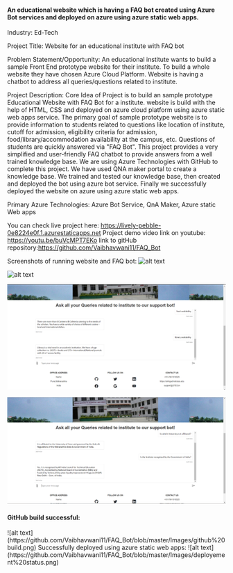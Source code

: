  <h4> An educational website which is having a FAQ bot created using Azure Bot services and deployed on azure using azure static web apps.</h4>
Industry:
Ed-Tech

Project Title:
Website for an educational institute with FAQ bot

Problem Statement/Opportunity:
 An educational institute wants to build a sample Front End prototype website for their institute. To build a whole website they have chosen Azure Cloud Platform. 
Website is having a chatbot to address all queries/questions related to institute.

Project Description:
Core Idea of Project is to build an sample prototype Educational Website with FAQ Bot for a institute. website is build with the help of HTML, CSS and deployed on azure cloud platform using azure static web apps service. The primary goal of sample prototype website is to provide information to students related to questions like location of institute, cutoff for admission, eligibility criteria for admission, food/library/accommodation availability at the campus, etc. Questions of students are quickly answered via "FAQ Bot". This project provides a very simplified and user-friendly FAQ chatbot to provide answers from a well trained knowledge base. We are using Azure Technologies with GitHub to complete this project. We have used QNA maker portal to create a knowledge base. We trained and tested our knowledge base, then created and deployed the bot using azure bot service. Finally we successfully deployed the website on azure using azure static web apps.

Primary Azure Technologies:
Azure Bot Service, QnA Maker, Azure static Web apps

You can check live project here: https://lively-pebble-0e8224e0f.1.azurestaticapps.net
Project demo video link on youtube: https://youtu.be/buVcMPT7EKo
link to gitHub repository:https://github.com/Vaibhavwani11/FAQ_Bot 

Screenshots of running website and FAQ bot:
![alt text](https://github.com/Vaibhavwani11/SupportBot/blob/master/Images/Screenshot1.png)

![alt text](https://github.com/Vaibhavwani11/SupportBot/blob/master/Images/Screenshot%202.png)

![alt text](https://github.com/Vaibhavwani11/FAQ_Bot/blob/master/src/Screenshot%20(78).png)

![alt text](https://github.com/Vaibhavwani11/FAQ_Bot/blob/master/Images/Screenshot3.png)

<h4>GitHub build successful:</h4>
![alt text](https://github.com/Vaibhavwani11/FAQ_Bot/blob/master/Images/github%20build.png)

</h4>Successfully deployed using azure static web apps:</h4>
![alt text](https://github.com/Vaibhavwani11/FAQ_Bot/blob/master/Images/deployement%20status.png)
